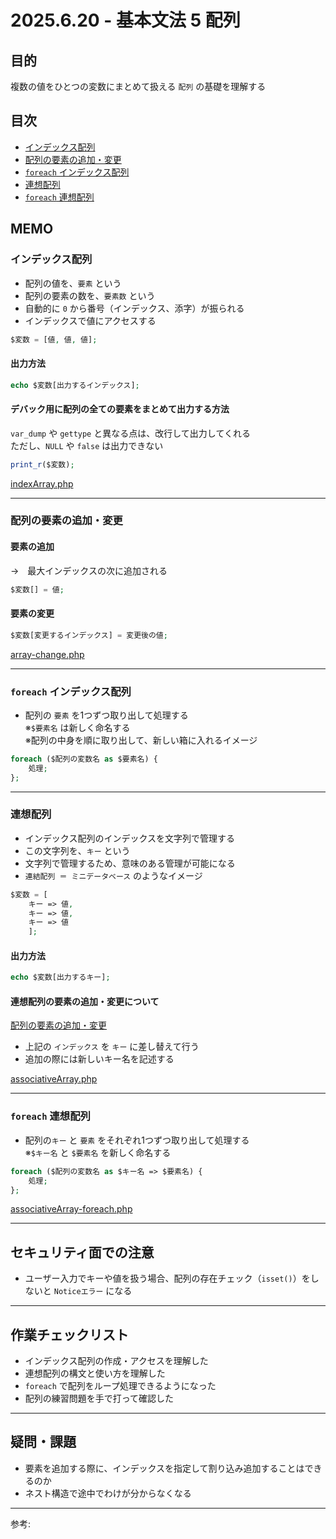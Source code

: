 # 2025.6.20 - 基本文法 5 配列

## 目的

複数の値をひとつの変数にまとめて扱える `配列` の基礎を理解する  

## 目次

- [インデックス配列](#1)
- [配列の要素の追加・変更](#2)
- [`foreach` インデックス配列](#3)
- [連想配列](#4)
- [`foreach` 連想配列](#5)

## MEMO

<a id="1"></a>

### インデックス配列

- 配列の値を、`要素` という  
- 配列の要素の数を、`要素数` という  
- 自動的に `0` から番号（インデックス、添字）が振られる  
- インデックスで値にアクセスする

```php
$変数 = [値, 値, 値];
```
#### 出力方法

```php
echo $変数[出力するインデックス];
```

#### デバック用に配列の全ての要素をまとめて出力する方法  
`var_dump` や `gettype` と異なる点は、改行して出力してくれる  
ただし、`NULL` や `false` は出力できない
```php
print_r($変数);
```
[indexArray.php](indexArray.php)

---
<a id="2"></a>

### 配列の要素の追加・変更

#### 要素の追加  
→　最大インデックスの次に追加される
```php
$変数[] = 値;
```
#### 要素の変更
```php
$変数[変更するインデックス] = 変更後の値;
```
[array-change.php](array-change.php)

---
<a id="3"></a>

### `foreach` インデックス配列

- 配列の `要素` を1つずつ取り出して処理する  
※`$要素名` は新しく命名する  
※配列の中身を順に取り出して、新しい箱に入れるイメージ  

```php
foreach ($配列の変数名 as $要素名) {
    処理;
};
```
---
<a id="4"></a>

### 連想配列

- インデックス配列のインデックスを文字列で管理する  
- この文字列を、`キー` という  
- 文字列で管理するため、意味のある管理が可能になる  
- `連結配列 ＝ ミニデータベース` のようなイメージ  

```php
$変数 = [
    キー => 値,
    キー => 値,
    キー => 値
    ];
```

#### 出力方法

```php
echo $変数[出力するキー];
```

#### 連想配列の要素の追加・変更について

[配列の要素の追加・変更](#2)  
- 上記の `インデックス` を `キー` に差し替えて行う
- 追加の際には新しいキー名を記述する  

[associativeArray.php](associativeArray.php)

---
<a id="5"></a>

### `foreach` 連想配列

- 配列の`キー` と `要素` をそれぞれ1つずつ取り出して処理する  
※`$キー名` と `$要素名` を新しく命名する

```php
foreach ($配列の変数名 as $キー名 => $要素名) {
    処理;
};
```
[associativeArray-foreach.php](associativeArray-foreach.php)

---
## セキュリティ面での注意

- ユーザー入力でキーや値を扱う場合、配列の存在チェック（`isset()`）をしないと `Noticeエラー` になる

---
## 作業チェックリスト

- インデックス配列の作成・アクセスを理解した
- 連想配列の構文と使い方を理解した
- `foreach` で配列をループ処理できるようになった
- 配列の練習問題を手で打って確認した

---
## 疑問・課題

- 要素を追加する際に、インデックスを指定して割り込み追加することはできるのか
- ネスト構造で途中でわけが分からなくなる

---

参考: []()

